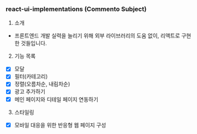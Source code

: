 ### react-ui-implementations (Commento Subject)

1. 소개

- 프론트엔드 개발 실력을 늘리기 위해 외부 라이브러리의 도움 없이, 리액트로 구현한  것들입니다. 

2. 기능 목록

- [X] 모달
- [X] 필터(카테고리)
- [X] 정렬(오름차순, 내림차순)
- [X] 광고 추가하기
- [X] 메인 페이지와 디테일 페이지 연동하기

3. 스타일링

- [X] 모바일 대응을 위한 반응형 웹 페이지 구성